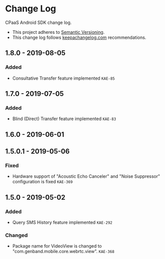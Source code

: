 # Change Log

CPaaS Android SDK change log.

- This project adheres to [Semantic Versioning](http://semver.org/).
- This change log follows [keepachangelog.com](http://keepachangelog.com/) recommendations.

## 1.8.0 - 2019-08-05

### Added
- Consultative Transfer feature implemented `KAE-85`


## 1.7.0 - 2019-07-05

### Added
- Blind (Direct) Transfer feature implemented `KAE-83`


## 1.6.0 - 2019-06-01


## 1.5.0.1 - 2019-05-06

### Fixed
- Hardware support of "Acoustic Echo Canceler" and "Noise Suppressor" configuration is fixed `KAE-369`


## 1.5.0 - 2019-05-02

### Added
- Query SMS History feature implemented `KAE-292`

### Changed
- Package name for VideoView is changed to "com.genband.mobile.core.webrtc.view". `KAE-368`
